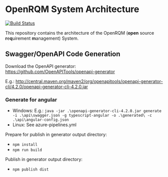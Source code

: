 # OpenRQM System Architecture

[![Build Status](https://dev.azure.com/OpenRQM/OpenRQM/_apis/build/status/openrqm.openrqm-docs?branchName=master)](https://dev.azure.com/OpenRQM/OpenRQM/_build/latest?definitionId=5&branchName=master)

This repository contains the architecture of the OpenRQM (**open** source **r**e**q**uirement **m**anagement) System.

## Swagger/OpenAPI Code Generation

Download the OpenAPI generator: https://github.com/OpenAPITools/openapi-generator

E.g.: http://central.maven.org/maven2/org/openapitools/openapi-generator-cli/4.2.0/openapi-generator-cli-4.2.0.jar

### Generate for angular

- Windows: E.g.: `java -jar .\openapi-generator-cli-4.2.0.jar generate -i .\api\swagger.json -g typescript-angular -o .\generated\ -c .\api\angular-config.json`
- Linux: See azure-pipelines.yml

Prepare for publish in generator output directory:
- `npm install`
- `npm run build`

Publish in generator output directory:
- `npm publish dist`
